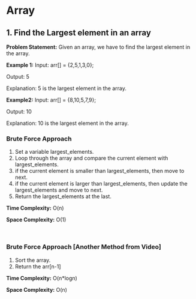 # Array

## 1. Find the Largest element in an array

**Problem Statement:** Given an array, we have to find the largest element in the array.

**Example 1:**
Input: arr[] = {2,5,1,3,0};

Output: 5

Explanation: 5 is the largest element in the array. 
<br>

**Example2:**
Input: arr[] = {8,10,5,7,9};

Output: 10

Explanation: 10 is the largest element in the array. 


### Brute Force Approach

1. Set a variable largest_elements.
2. Loop through the array and compare the current element with largest_elements.
3. if the current element is smaller than largest_elements, then move to next.
4. if the current element is larger than largest_elements, then update the largest_elements and move to next.
5. Return the largest_elements at the last.

**Time Complexity:** O(n)

**Space Complexity:** O(1)

<br>

### Brute Force Approach [Another Method from Video]

1. Sort the array.
2. Return the arr[n-1]

**Time Complexity:** O(n*logn)

**Space Complexity:** O(n)